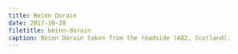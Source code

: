```yaml
---
title: Beinn Dorain 
date: 2017-10-28
filetitle: beinn-dorain
caption: Beinn Dorain taken from the roadside (A82, Scotland). 
---
```

